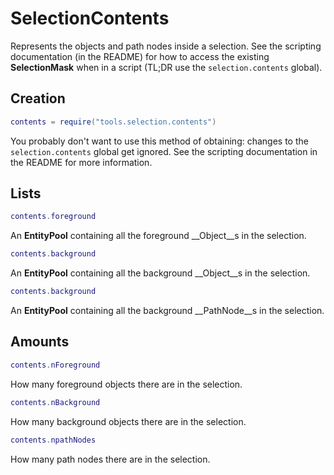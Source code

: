 # SelectionContents

Represents the objects and path nodes inside a selection.
See the scripting documentation (in the README) for how to access the existing __SelectionMask__ when in a script
(TL;DR use the `selection.contents` global).

## Creation

```Lua
contents = require("tools.selection.contents")
```
You probably don't want to use this method of obtaining: changes to the `selection.contents` global get ignored.
See the scripting documentation in the README for more information.

## Lists

```Lua
contents.foreground
```
An __EntityPool__ containing all the foreground __Object__s in the selection.

```Lua
contents.background
```
An __EntityPool__ containing all the background __Object__s in the selection.

```Lua
contents.background
```
An __EntityPool__ containing all the background __PathNode__s in the selection.

## Amounts

```Lua
contents.nForeground
```
How many foreground objects there are in the selection.

```Lua
contents.nBackground
```
How many background objects there are in the selection.

```Lua
contents.npathNodes
```
How many path nodes there are in the selection.
